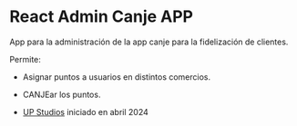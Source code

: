 # React Admin Canje APP

App para la administración de la app canje para la fidelización de clientes.

Permite:

- Asignar puntos a usuarios en distintos comercios.
- CANJEar los puntos.

- [UP Studios](https://uphn.net) iniciado en abril 2024
